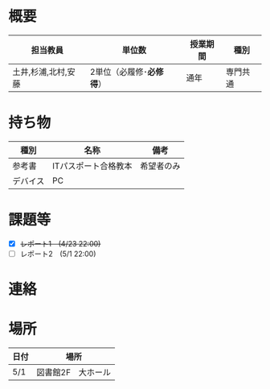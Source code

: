 # 概要
| 担当教員 | 単位数 | 授業期間 | 種別 |
| --- | --- | --- | --- |
| 土井,杉浦,北村,安藤 | 2単位（必履修･**必修得**） | 通年 | 専門共通 |

# 持ち物
| 種別 | 名称 | 備考 |
| --- | --- | --- |
| 参考書 | ITパスポート合格教本 | 希望者のみ |
| デバイス | PC |  |

# 課題等
- [x] ~~レポート1　(4/23 22:00)~~
- [ ] レポート2　(5/1 22:00)

# 連絡

# 場所
| 日付 | 場所 |
| --- | --- |
| 5/1 | 図書館2F　大ホール |
